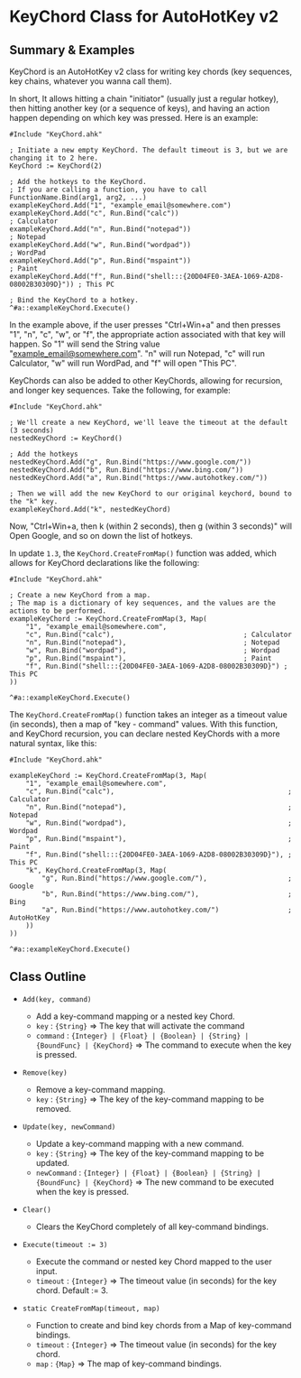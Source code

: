 # KeyChord Class for AutoHotKey v2

## Summary & Examples
KeyChord is an AutoHotKey v2 class for writing key chords (key sequences, key chains, whatever you wanna call them).

In short, It allows hitting a chain "initiator" (usually just a regular hotkey), then hitting another key
(or a sequence of keys), and having an action happen depending on which key was pressed. Here is an example:
```
#Include "KeyChord.ahk"

; Initiate a new empty KeyChord. The default timeout is 3, but we are changing it to 2 here.
KeyChord := KeyChord(2)

; Add the hotkeys to the KeyChord.
; If you are calling a function, you have to call FunctionName.Bind(arg1, arg2, ...)
exampleKeyChord.Add("1", "example_email@somewhere.com")
exampleKeyChord.Add("c", Run.Bind("calc"))                                           ; Calculator
exampleKeyChord.Add("n", Run.Bind("notepad"))                                        ; Notepad
exampleKeyChord.Add("w", Run.Bind("wordpad"))                                        ; WordPad
exampleKeyChord.Add("p", Run.Bind("mspaint"))                                        ; Paint
exampleKeyChord.Add("f", Run.Bind("shell:::{20D04FE0-3AEA-1069-A2D8-08002B30309D}")) ; This PC

; Bind the KeyChord to a hotkey.
^#a::exampleKeyChord.Execute()
```
In the example above, if the user presses "Ctrl+Win+a" and then presses "1", "n", "c", "w", or "f", the appropriate
action associated with that key will happen. So "1" will send the String value "example_email@somewhere.com". "n" will
run Notepad, "c" will run Calculator, "w" will run WordPad, and "f" will open "This PC".

KeyChords can also be added to other KeyChords, allowing for recursion, and longer key sequences. Take the following, for example:
```
#Include "KeyChord.ahk"

; We'll create a new KeyChord, we'll leave the timeout at the default (3 seconds)
nestedKeyChord := KeyChord()

; Add the hotkeys
nestedKeyChord.Add("g", Run.Bind("https://www.google.com/"))
nestedKeyChord.Add("b", Run.Bind("https://www.bing.com/"))
nestedKeyChord.Add("a", Run.Bind("https://www.autohotkey.com/"))

; Then we will add the new KeyChord to our original keychord, bound to the "k" key.
exampleKeyChord.Add("k", nestedKeyChord)
```
Now, "Ctrl+Win+a, then k (within 2 seconds), then g (within 3 seconds)" will Open Google, and so on down the list of hotkeys.

In update `1.3`, the `KeyChord.CreateFromMap()` function was added, which allows for KeyChord declarations like the following:
```
#Include "KeyChord.ahk"

; Create a new KeyChord from a map.
; The map is a dictionary of key sequences, and the values are the actions to be performed.
exampleKeyChord := KeyChord.CreateFromMap(3, Map(
    "1", "example_email@somewhere.com",
    "c", Run.Bind("calc"),                                ; Calculator
    "n", Run.Bind("notepad"),                             ; Notepad
    "w", Run.Bind("wordpad"),                             ; Wordpad
    "p", Run.Bind("mspaint"),                             ; Paint
    "f", Run.Bind("shell:::{20D04FE0-3AEA-1069-A2D8-08002B30309D}") ; This PC
))

^#a::exampleKeyChord.Execute()
```

The `KeyChord.CreateFromMap()` function takes an integer as a timeout value (in seconds), then a map of "key - command" values.
With this function, and KeyChord recursion, you can declare nested KeyChords with a more natural syntax, like this:
```
#Include "KeyChord.ahk"

exampleKeyChord := KeyChord.CreateFromMap(3, Map(
    "1", "example_email@somewhere.com",
    "c", Run.Bind("calc"),                                           ; Calculator
    "n", Run.Bind("notepad"),                                        ; Notepad
    "w", Run.Bind("wordpad"),                                        ; Wordpad
    "p", Run.Bind("mspaint"),                                        ; Paint
    "f", Run.Bind("shell:::{20D04FE0-3AEA-1069-A2D8-08002B30309D}"), ; This PC
    "k", KeyChord.CreateFromMap(3, Map(
        "g", Run.Bind("https://www.google.com/"),                    ; Google
        "b", Run.Bind("https://www.bing.com/"),                      ; Bing
        "a", Run.Bind("https://www.autohotkey.com/")                 ; AutoHotKey
    ))
))

^#a::exampleKeyChord.Execute()
```

## Class Outline

- `Add(key, command)`
  - Add a key-command mapping or a nested key Chord.
  - `key` : `{String}` => The key that will activate the command
  - `command` : `{Integer} | {Float} | {Boolean} | {String} | {BoundFunc} | {KeyChord}` => The command to execute when the key is pressed.

- `Remove(key)`
  - Remove a key-command mapping.
  - `key` : `{String}` => The key of the key-command mapping to be removed.

- `Update(key, newCommand)`
  - Update a key-command mapping with a new command.
  - `key` : `{String}` => The key of the key-command mapping to be updated.
  - `newCommand` : `{Integer} | {Float} | {Boolean} | {String} | {BoundFunc} | {KeyChord}` => The new command to be executed when the key is pressed.

- `Clear()`
  - Clears the KeyChord completely of all key-command bindings.

- `Execute(timeout := 3)`
  - Execute the command or nested key Chord mapped to the user input.
  - `timeout` : `{Integer}` => The timeout value (in seconds) for the key chord. Default := 3.

- `static CreateFromMap(timeout, map)`
  - Function to create and bind key chords from a Map of key-command bindings.
  - `timeout` : `{Integer}` => The timeout value (in seconds) for the key chord.
  - `map` : `{Map}` => The map of key-command bindings.